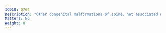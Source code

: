 ```yaml
---
ICD10: Q764
Description: "Other congenital malformations of spine, not associated with scoliosis"
Matters: No
Weight: 0
---
```


